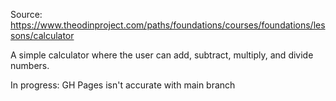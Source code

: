 Source: https://www.theodinproject.com/paths/foundations/courses/foundations/lessons/calculator

A simple calculator where the user can add, subtract, multiply, and divide numbers.

In progress: GH Pages isn't accurate with main branch
